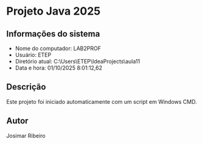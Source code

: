 # Projeto Java 2025 
 
## Informações do sistema 
- Nome do computador: LAB2PROF 
- Usuário: ETEP 
- Diretório atual: C:\Users\ETEP\IdeaProjects\aula11 
- Data e hora: 01/10/2025  8:01:12,62 
 
## Descrição 
Este projeto foi iniciado automaticamente com um script em Windows CMD. 
 
## Autor 
Josimar Ribeiro 
 
